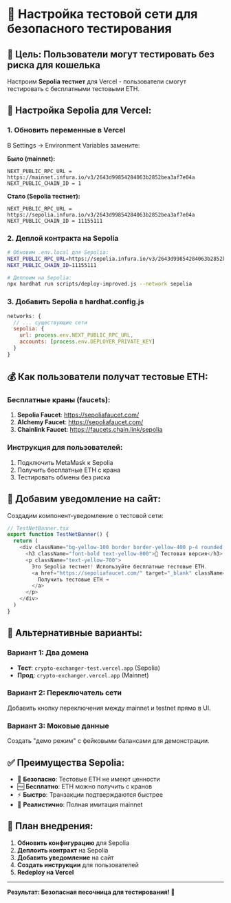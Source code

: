# 🧪 Настройка тестовой сети для безопасного тестирования

## 🎯 Цель: Пользователи могут тестировать без риска для кошелька

Настроим **Sepolia тестнет** для Vercel - пользователи смогут тестировать с бесплатными тестовыми ETH.

## 🔧 Настройка Sepolia для Vercel:

### 1. Обновить переменные в Vercel
В Settings → Environment Variables замените:

**Было (mainnet):**
```
NEXT_PUBLIC_RPC_URL = https://mainnet.infura.io/v3/2643d99854284063b2852bea3af7e04a
NEXT_PUBLIC_CHAIN_ID = 1
```

**Стало (Sepolia тестнет):**
```
NEXT_PUBLIC_RPC_URL = https://sepolia.infura.io/v3/2643d99854284063b2852bea3af7e04a
NEXT_PUBLIC_CHAIN_ID = 11155111
```

### 2. Деплой контракта на Sepolia
```bash
# Обновим .env.local для Sepolia:
NEXT_PUBLIC_RPC_URL=https://sepolia.infura.io/v3/2643d99854284063b2852bea3af7e04a
NEXT_PUBLIC_CHAIN_ID=11155111

# Деплоим на Sepolia:
npx hardhat run scripts/deploy-improved.js --network sepolia
```

### 3. Добавить Sepolia в hardhat.config.js
```javascript
networks: {
  // ... существующие сети
  sepolia: {
    url: process.env.NEXT_PUBLIC_RPC_URL,
    accounts: [process.env.DEPLOYER_PRIVATE_KEY]
  }
}
```

## 💰 Как пользователи получат тестовые ETH:

### Бесплатные краны (faucets):
1. **Sepolia Faucet**: https://sepoliafaucet.com/
2. **Alchemy Faucet**: https://sepoliafaucet.com/
3. **Chainlink Faucet**: https://faucets.chain.link/sepolia

### Инструкция для пользователей:
1. Подключить MetaMask к Sepolia
2. Получить бесплатные ETH с крана
3. Тестировать обмены без риска

## 🎨 Добавим уведомление на сайт:

Создадим компонент-уведомление о тестовой сети:

```typescript
// TestNetBanner.tsx
export function TestNetBanner() {
  return (
    <div className="bg-yellow-100 border border-yellow-400 p-4 rounded mb-4">
      <h3 className="font-bold text-yellow-800">🧪 Тестовая версия</h3>
      <p className="text-yellow-700">
        Это Sepolia тестнет! Используйте бесплатные тестовые ETH.
        <a href="https://sepoliafaucet.com/" target="_blank" className="underline ml-2">
          Получить тестовые ETH →
        </a>
      </p>
    </div>
  )
}
```

## 🔄 Альтернативные варианты:

### Вариант 1: Два домена
- **Тест**: `crypto-exchanger-test.vercel.app` (Sepolia)  
- **Прод**: `crypto-exchanger.vercel.app` (Mainnet)

### Вариант 2: Переключатель сети
Добавить кнопку переключения между mainnet и testnet прямо в UI.

### Вариант 3: Моковые данные
Создать "демо режим" с фейковыми балансами для демонстрации.

## ✅ Преимущества Sepolia:

- 🔐 **Безопасно**: Тестовые ETH не имеют ценности
- 🆓 **Бесплатно**: ETH можно получить с кранов
- ⚡ **Быстро**: Транзакции подтверждаются быстрее
- 🔄 **Реалистично**: Полная имитация mainnet

## 🚀 План внедрения:

1. **Обновить конфигурацию** для Sepolia
2. **Деплоить контракт** на Sepolia  
3. **Добавить уведомление** на сайт
4. **Создать инструкции** для пользователей
5. **Redeploy на Vercel**

---
**Результат: Безопасная песочница для тестирования! 🧪**
